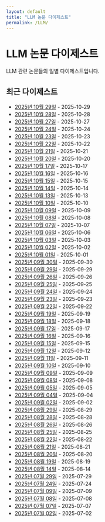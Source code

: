 ```yaml
---
layout: default
title: "LLM 논문 다이제스트"
permalink: /LLM/
---
```


<div class="header-flex">
  <h1>LLM 논문 다이제스트</h1>
</div>

LLM 관련 논문들의 일별 다이제스트입니다.

## 최근 다이제스트

- [2025년 10월 29일](2025-10-29) - 2025-10-29
- [2025년 10월 28일](2025-10-28) - 2025-10-28
- [2025년 10월 27일](2025-10-27) - 2025-10-27
- [2025년 10월 24일](2025-10-24) - 2025-10-24
- [2025년 10월 23일](2025-10-23) - 2025-10-23
- [2025년 10월 22일](2025-10-22) - 2025-10-22
- [2025년 10월 21일](2025-10-21) - 2025-10-21
- [2025년 10월 20일](2025-10-20) - 2025-10-20
- [2025년 10월 17일](2025-10-17) - 2025-10-17
- [2025년 10월 16일](2025-10-16) - 2025-10-16
- [2025년 10월 15일](2025-10-15) - 2025-10-15
- [2025년 10월 14일](2025-10-14) - 2025-10-14
- [2025년 10월 13일](2025-10-13) - 2025-10-13
- [2025년 10월 10일](2025-10-10) - 2025-10-10
- [2025년 10월 09일](2025-10-09) - 2025-10-09
- [2025년 10월 08일](2025-10-08) - 2025-10-08
- [2025년 10월 07일](2025-10-07) - 2025-10-07
- [2025년 10월 06일](2025-10-06) - 2025-10-06
- [2025년 10월 03일](2025-10-03) - 2025-10-03
- [2025년 10월 02일](2025-10-02) - 2025-10-02
- [2025년 10월 01일](2025-10-01) - 2025-10-01
- [2025년 09월 30일](2025-09-30) - 2025-09-30
- [2025년 09월 29일](2025-09-29) - 2025-09-29
- [2025년 09월 26일](2025-09-26) - 2025-09-26
- [2025년 09월 25일](2025-09-25) - 2025-09-25
- [2025년 09월 24일](2025-09-24) - 2025-09-24
- [2025년 09월 23일](2025-09-23) - 2025-09-23
- [2025년 09월 22일](2025-09-22) - 2025-09-22
- [2025년 09월 19일](2025-09-19) - 2025-09-19
- [2025년 09월 18일](2025-09-18) - 2025-09-18
- [2025년 09월 17일](2025-09-17) - 2025-09-17
- [2025년 09월 16일](2025-09-16) - 2025-09-16
- [2025년 09월 15일](2025-09-15) - 2025-09-15
- [2025년 09월 12일](2025-09-12) - 2025-09-12
- [2025년 09월 11일](2025-09-11) - 2025-09-11
- [2025년 09월 10일](2025-09-10) - 2025-09-10
- [2025년 09월 09일](2025-09-09) - 2025-09-09
- [2025년 09월 08일](2025-09-08) - 2025-09-08
- [2025년 09월 05일](2025-09-05) - 2025-09-05
- [2025년 09월 04일](2025-09-04) - 2025-09-04
- [2025년 09월 02일](2025-09-02) - 2025-09-02
- [2025년 08월 29일](2025-08-29) - 2025-08-29
- [2025년 08월 28일](2025-08-28) - 2025-08-28
- [2025년 08월 26일](2025-08-26) - 2025-08-26
- [2025년 08월 25일](2025-08-25) - 2025-08-25
- [2025년 08월 22일](2025-08-22) - 2025-08-22
- [2025년 08월 21일](2025-08-21) - 2025-08-21
- [2025년 08월 20일](2025-08-20) - 2025-08-20
- [2025년 08월 19일](2025-08-19) - 2025-08-19
- [2025년 08월 14일](2025-08-14) - 2025-08-14
- [2025년 07월 29일](2025-07-29) - 2025-07-29
- [2025년 07월 24일](2025-07-24) - 2025-07-24
- [2025년 07월 09일](2025-07-09) - 2025-07-09
- [2025년 07월 08일](2025-07-08) - 2025-07-08
- [2025년 07월 07일](2025-07-07) - 2025-07-07
- [2025년 07월 02일](2025-07-02) - 2025-07-02
